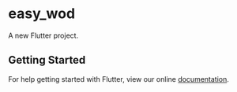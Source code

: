 # easy_wod

A new Flutter project.

## Getting Started

For help getting started with Flutter, view our online
[documentation](https://flutter.io/).
